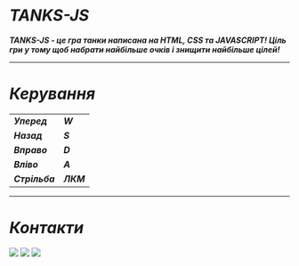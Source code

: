 # ***TANKS-JS***

***TANKS-JS - це гра танки написана на HTML, CSS та JAVASCRIPT! Ціль гри у тому щоб набрати найбільше очків і знищити найбільше цілей!***
____

# ***Керування*** 

|  ||
|------------|------------|
| ***Уперед***  | ***W***  |
| ***Назад***  | ***S***  |
| ***Вправо***  | ***D***  |
| ***Вліво***  | ***A***  |
| ***Стрільба***  | ***ЛКМ***|
____

# ***Контакти***
<a href="https://www.youtube.com/channel/UCCtRqIwouqSfzPwYMB7DJkw" target="_blank"><img src="https://img.shields.io/badge/youtube-black?style=for-the-badge&logo=youtube&logoColor=ff0000"/></a>
<a href="https://t.me/video_play_games" target="_blank"><img src="https://img.shields.io/badge/telegram-black?style=for-the-badge&logo=telegram"/></a> <a href="https://github.com/qzwxas83" target="_blank"><img src="https://img.shields.io/badge/github-black?style=for-the-badge&logo=github&logoColor=wight"/></a>

